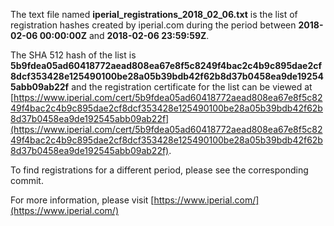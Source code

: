 The text file named **iperial_registrations_2018_02_06.txt** is the list of registration hashes created by iperial.com during the period between **2018-02-06 00:00:00Z** and **2018-02-06 23:59:59Z**.

The SHA 512 hash of the list is **5b9fdea05ad60418772aead808ea67e8f5c8249f4bac2c4b9c895dae2cf8dcf353428e125490100be28a05b39bdb42f62b8d37b0458ea9de192545abb09ab22f** and the registration certificate for the list can be viewed at [https://www.iperial.com/cert/5b9fdea05ad60418772aead808ea67e8f5c8249f4bac2c4b9c895dae2cf8dcf353428e125490100be28a05b39bdb42f62b8d37b0458ea9de192545abb09ab22f](https://www.iperial.com/cert/5b9fdea05ad60418772aead808ea67e8f5c8249f4bac2c4b9c895dae2cf8dcf353428e125490100be28a05b39bdb42f62b8d37b0458ea9de192545abb09ab22f).

To find registrations for a different period, please see the corresponding commit.

For more information, please visit [https://www.iperial.com/](https://www.iperial.com/)
